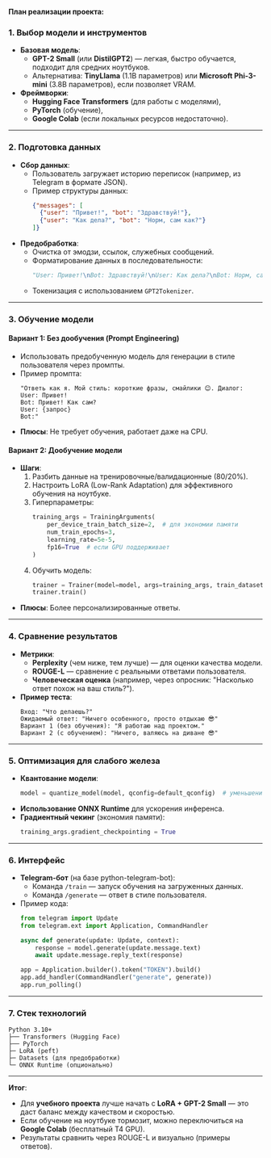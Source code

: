 **План реализации проекта:**

### 1. **Выбор модели и инструментов**
- **Базовая модель**: 
  - **GPT-2 Small** (или **DistilGPT2**) — легкая, быстро обучается, подходит для средних ноутбуков.
  - Альтернатива: **TinyLlama** (1.1B параметров) или **Microsoft Phi-3-mini** (3.8B параметров), если позволяет VRAM.
- **Фреймворки**: 
  - **Hugging Face Transformers** (для работы с моделями), 
  - **PyTorch** (обучение), 
  - **Google Colab** (если локальных ресурсов недостаточно).

---

### 2. **Подготовка данных**
- **Сбор данных**:
  - Пользователь загружает историю переписок (например, из Telegram в формате JSON).
  - Пример структуры данных: 
    ```json
    {"messages": [
      {"user": "Привет!", "bot": "Здравствуй!"},
      {"user": "Как дела?", "bot": "Норм, сам как?"}
    ]}
    ```
- **Предобработка**:
  - Очистка от эмодзи, ссылок, служебных сообщений.
  - Форматирование данных в последовательности:  
    ```python
    "User: Привет!\nBot: Здравствуй!\nUser: Как дела?\nBot: Норм, сам как?"
    ```
  - Токенизация с использованием `GPT2Tokenizer`.

---

### 3. **Обучение модели**
#### Вариант 1: **Без дообучения (Prompt Engineering)**
- Использовать предобученную модель для генерации в стиле пользователя через промпты.
- Пример промпта:
  ```
  "Ответь как я. Мой стиль: короткие фразы, смайлики 😊. Диалог:
  User: Привет!
  Bot: Привет! Как сам?
  User: {запрос}
  Bot:"
  ```
- **Плюсы**: Не требует обучения, работает даже на CPU.

#### Вариант 2: **Дообучение модели**
- **Шаги**:
  1. Разбить данные на тренировочные/валидационные (80/20%).
  2. Настроить LoRA (Low-Rank Adaptation) для эффективного обучения на ноутбуке.
  3. Гиперпараметры:
     ```python
     training_args = TrainingArguments(
         per_device_train_batch_size=2,  # для экономии памяти
         num_train_epochs=3,
         learning_rate=5e-5,
         fp16=True  # если GPU поддерживает
     )
     ```
  4. Обучить модель:
     ```python
     trainer = Trainer(model=model, args=training_args, train_dataset=train_data)
     trainer.train()
     ```
- **Плюсы**: Более персонализированные ответы.

---

### 4. **Сравнение результатов**
- **Метрики**:
  - **Perplexity** (чем ниже, тем лучше) — для оценки качества модели.
  - **ROUGE-L** — сравнение с реальными ответами пользователя.
  - **Человеческая оценка** (например, через опросник: "Насколько ответ похож на ваш стиль?").
- **Пример теста**:
  ```
  Вход: "Что делаешь?"
  Ожидаемый ответ: "Ничего особенного, просто отдыхаю 😎"
  Вариант 1 (без обучения): "Я работаю над проектом."
  Вариант 2 (с обучением): "Ничего, валяюсь на диване 😎"
  ```

---

### 5. **Оптимизация для слабого железа**
- **Квантование модели**:
  ```python
  model = quantize_model(model, qconfig=default_qconfig)  # уменьшение размера модели в 4 раза.
  ```
- **Использование ONNX Runtime** для ускорения инференса.
- **Градиентный чекинг** (экономия памяти):
  ```python
  training_args.gradient_checkpointing = True
  ```

---

### 6. **Интерфейс**
- **Telegram-бот** (на базе python-telegram-bot):
  - Команда `/train` — запуск обучения на загруженных данных.
  - Команда `/generate` — ответ в стиле пользователя.
- Пример кода:
  ```python
  from telegram import Update
  from telegram.ext import Application, CommandHandler

  async def generate(update: Update, context):
      response = model.generate(update.message.text)
      await update.message.reply_text(response)

  app = Application.builder().token("TOKEN").build()
  app.add_handler(CommandHandler("generate", generate))
  app.run_polling()
  ```

---

### 7. **Стек технологий**
```
Python 3.10+
├── Transformers (Hugging Face)
├── PyTorch
├─ LoRA (peft)
├─ Datasets (для предобработки)
└─ ONNX Runtime (опционально)
```

---

**Итог**: 
- Для **учебного проекта** лучше начать с **LoRA + GPT-2 Small** — это даст баланс между качеством и скоростью. 
- Если обучение на ноутбуке тормозит, можно переключиться на **Google Colab** (бесплатный T4 GPU). 
- Результаты сравнить через ROUGE-L и визуально (примеры ответов).